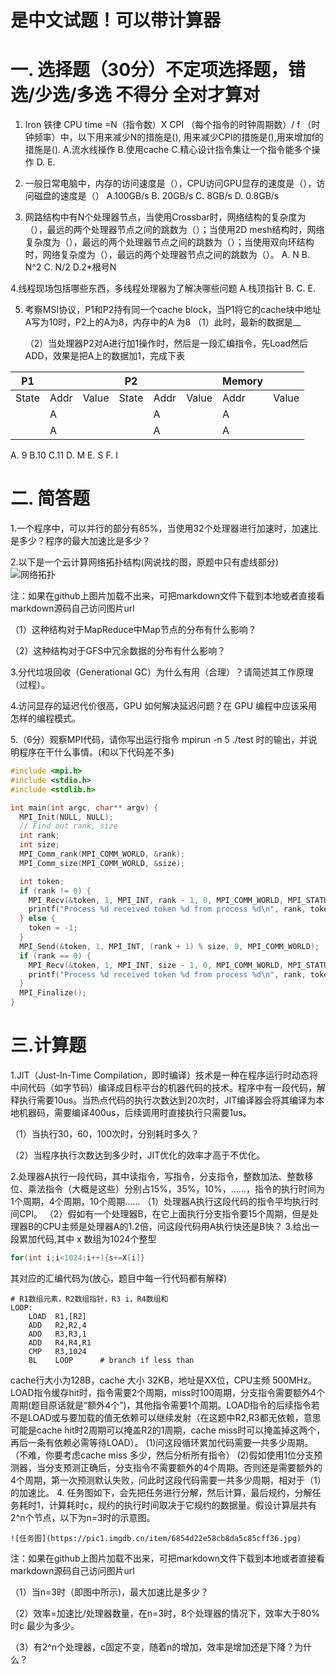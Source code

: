# 是中文试题！可以带计算器

# 一. 选择题（30分）不定项选择题，错选/少选/多选 不得分 全对才算对
1. Iron 铁律 CPU time =N（指令数）X CPI （每个指令的时钟周期数）/ f （时钟频率）中，以下用来减少N的措施是(),  用来减少CPI的措施是(),用来增加f的措施是().
   A.流水线操作 B.使用cache C.精心设计指令集让一个指令能多个操作 D.   E.
   
2. 一般日常电脑中，内存的访问速度是（），CPU访问GPU显存的速度是（），访问磁盘的速度是（）
   A.100GB/s   B. 20GB/s C. 8GB/s  D. 0.8GB/s
   
3. 网路结构中有N个处理器节点，当使用Crossbar时，网络结构的复杂度为（），最远的两个处理器节点之间的跳数为（）；当使用2D mesh结构时，网络复杂度为（），最远的两个处理器节点之间的跳数为（）；当使用双向环结构时，网络复杂度为（），最远的两个处理器节点之间的跳数为（）。
    A. N  B. N^2  C. N/2 D.2*根号N

4.线程现场包括哪些东西，多线程处理器为了解决哪些问题
A.栈顶指针 B.   C.   E. 

5. 考察MSI协议，P1和P2持有同一个cache block，当P1将它的cache块中地址A写为10时，P2上的A为8，内存中的A 为8
    （1）此时，最新的数据是__
    
    （2）当处理器P2对A进行加1操作时，然后是一段汇编指令，先Load然后ADD，效果是把A上的数据加1，完成下表

| P1 |      |      | P2 |      |      | Memory |      |
| ---- | ---- | ---- | ---- | ---- | ---- | ---- | ---- |
| State | Addr | Value | State | Addr | Value | Addr | Value |
|  | A |  |  | A |  | A |  |
|  | A |  |  | A |  | A |  |

A. 9      B.10      C.11
D. M     E. S        F. I

# 二. 简答题

1.一个程序中，可以并行的部分有85%，当使用32个处理器进行加速时，加速比是多少？程序的最大加速比是多少？

2.以下是一个云计算网络拓扑结构(网说找的图，原题中只有虚线部分)
![网络拓扑](https://pic1.imgdb.cn/item/6854da2558cb8da5c85d33d6.png)

注：如果在github上图片加载不出来，可把markdown文件下载到本地或者直接看markdown源码自己访问图片url


（1）这种结构对于MapReduce中Map节点的分布有什么影响？

（2）这种结构对于GFS中冗余数据的分布有什么影响？

3.分代垃圾回收（Generational GC）为什么有用（合理）？请简述其工作原理（过程）。

4.访问显存的延迟代价很高，GPU 如何解决延迟问题？在 GPU 编程中应该采用怎样的编程模式。

5.（6分）观察MPI代码，请你写出运行指令 mpirun -n 5 ./test 时的输出，并说明程序在干什么事情。(和以下代码差不多)
```C
#include <mpi.h>
#include <stdio.h>
#include <stdlib.h>

int main(int argc, char** argv) {
  MPI_Init(NULL, NULL);
  // Find out rank, size
  int rank;
  int size;
  MPI_Comm_rank(MPI_COMM_WORLD, &rank);
  MPI_Comm_size(MPI_COMM_WORLD, &size);

  int token;
  if (rank != 0) {
    MPI_Recv(&token, 1, MPI_INT, rank - 1, 0, MPI_COMM_WORLD, MPI_STATUS_IGNORE);
    printf("Process %d received token %d from process %d\n", rank, token, rank - 1);
  } else {
    token = -1;
  }
  MPI_Send(&token, 1, MPI_INT, (rank + 1) % size, 0, MPI_COMM_WORLD);
  if (rank == 0) {
    MPI_Recv(&token, 1, MPI_INT, size - 1, 0, MPI_COMM_WORLD, MPI_STATUS_IGNORE);
    printf("Process %d received token %d from process %d\n", rank, token, size - 1);
  }
  MPI_Finalize();
}
```

# 三.计算题

1.JIT（Just-In-Time Compilation，即时编译）技术是一种在程序运行时动态将中间代码（如字节码）编译成目标平台的机器代码的技术。程序中有一段代码，解释执行需要10us。当热点代码的执行次数达到20次时，JIT编译器会将其编译为本地机器码，需要编译400us，后续调用时直接执行只需要1us。

（1）当执行30，60，100次时，分别耗时多久？

（2）当程序执行次数达到多少时，JIT优化的效率才高于不优化。

2.处理器A执行一段代码，其中读指令，写指令，分支指令，整数加法、整数移位、乘法指令（大概是这些）分别占15%，35%，10%，……，指令的执行时间为1个周期，4个周期，10个周期……
（1）处理器A执行这段代码的指令平均执行时间CPI。
（2）假如有一个处理器B，在它上面执行分支指令要15个周期，但是处理器B的CPU主频是处理器A的1.2倍，问这段代码用A执行快还是B快？
3.给出一段累加代码,其中 x 数组为1024个整型
```C
for(int i;i<1024;i++){s+=X[i]}
```
其对应的汇编代码为(放心，题目中每一行代码都有解释)
```assembly
# R1数组元素，R2数组指针，R3 i，R4数组和
LOOP:
	LOAD  R1,[R2]
	ADD   R2,R2,4
	ADD   R3,R3,1
	ADD   R4,R4,R1
	CMP   R3,1024
	BL    LOOP      # branch if less than
```
cache行大小为128B，cache 大小 32KB，地址是XX位，CPU主频 500MHz。LOAD指令缓存hit时，指令需要2个周期，miss时100周期，分支指令需要额外4个周期(题目原话就是“额外4个”)，其他指令需要1个周期。LOAD指令的后续指令若不是LOAD或与要加载的值无依赖可以继续发射（在这题中R2,R3都无依赖，意思可能是cache hit时2周期可以掩盖R2的1周期，cache miss时可以掩盖掉这两个，再后一条有依赖必需等待LOAD）。
(1)问这段循环累加代码需要一共多少周期。（不难，你要考虑cache miss 多少，然后分析所有指令）
(2)假如使用1位分支预测器，当分支预测正确后，分支指令不需要额外的4个周期。否则还是需要额外的4个周期，第一次预测默认失败，问此时这段代码需要一共多少周期，相对于（1）的加速比。
4. 任务图如下，会先把任务进行分解，然后计算，最后规约，分解任务耗时1，计算耗时c，规约的执行时间取决于它规约的数据量。假设计算层共有2^n个节点，以下为n=3时的示意图。

    ![任务图](https://pic1.imgdb.cn/item/6854d22e58cb8da5c85cff36.jpg)
    

注：如果在github上图片加载不出来，可把markdown文件下载到本地或者直接看markdown源码自己访问图片url

（1）当n=3时（即图中所示)，最大加速比是多少？

  （2）效率=加速比/处理器数量，在n=3时，8个处理器的情况下，效率大于80%时c 最少为多少。

  （3）有2^n个处理器，c固定不变，随着n的增加，效率是增加还是下降？为什么？
